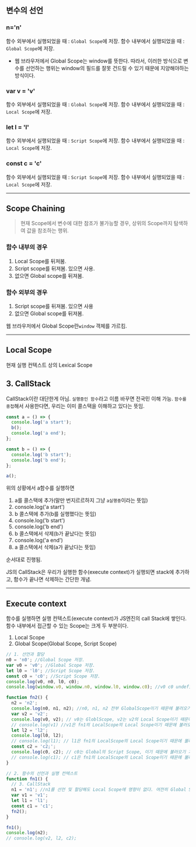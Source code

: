 ## 변수의 선언

### n='n'

함수 외부에서 실행되었을 때 : `Global Scope`에 저장.
함수 내부에서 실행되었을 때 : `Global Scope`에 저장.

- 웹 브라우저에서 Global Scope는 window를 뜻한다. 따라서, 이러한 방식으로 변수를 선언하는 행위는 window의 필드를 잘못 건드릴 수 있기 때문에 지양해야하는 방식이다.

### var v = 'v'

함수 외부에서 실행되었을 때 : `Global Scope`에 저장.
함수 내부에서 실행되었을 때 : `Local Scope`에 저장.

### let l = 'l'

함수 외부에서 실행되었을 때 : `Script Scope`에 저장.
함수 내부에서 실행되었을 때 : `Local Scope`에 저장.

### const c = 'c'

함수 외부에서 실행되었을 때 : `Script Scope`에 저장.
함수 내부에서 실행되었을 때 : `Local Scope`에 저장.

---

## Scope Chaining

> 현재 Scope에서 변수에 대한 참조가 불가능할 경우, 상위의 Scope까지 탐색하여 값을 참조하는 행위.

### 함수 내부의 경우

1. Local Scope를 뒤져봄.
2. Script scope를 뒤져봄. 있으면 사용.
3. 없으면 Global scope를 뒤져봄.

### 함수 외부의 경우

1. Script scope를 뒤져봄. 있으면 사용
2. 없으면 Global scope를 뒤져봄.

웹 브라우저에서 Global Scope란`window` 객체를 가르킴.

---

## Local Scope

현재 실행 컨텍스트 상의 Lexical Scope

## 3. CallStack

CallStack이란 대단한게 아님. `실행중인 함수`라고 이름 바꾸면 전국민 이해 가능.
`함수를 중첩`해서 사용한다면, 우리는 이미 콜스택을 이해하고 있다는 뜻임.

```js
const a = () => {
  console.log('a start');
  b();
  console.log('a end');
};

const b = () => {
  console.log('b start');
  console.log('b end');
};

a();
```

위의 상황에서 a함수를 실행하면

1. a를 콜스택에 추가(말만 번지르르하지 그냥 `a실행중`이라는 뜻임)
2. console.log('a start')
3. b 콜스택에 추가(b를 실행했다는 뜻임)
4. console.log('b start')
5. console.log('b end')
6. b 콜스택에서 삭제(b가 끝났다는 뜻임)
7. console.log('a end')
8. a 콜스택에서 삭제(a가 끝났다는 뜻임)

순서대로 진행됨.

JS의 CallStack은 우리가 실행한 함수(execute context)가 실행되면 stack에 추가하고, 함수가 끝나면 삭제하는 간단한 개념.

---

## Execute context

함수를 실행하면 실행 컨텍스트(execute context)가 JS엔진의 call Stack에 쌓인다.
함수 내부에서 접근할 수 있는 Scope는 크게 두 부분이다.

1. Local Scope
2. Global Scope(Global Scope, Script Scope)

```js
// 1. 선언과 할당
n0 = 'n0'; //Global Scope 저장.
var v0 = 'v0'; //Global Scope 저장.
let l0 = 'l0'; //Script Scope 저장.
const c0 = 'c0'; //Script Scope 저장.
console.log(v0, n0, l0, c0);
console.log(window.v0, window.n0, window.l0, window.c0); //v0 c0 undefined undefined

function fn2() {
  n2 = 'n2';
  console.log(n0, n1, n2); //n0, n1, n2 전부 GlobalScope이기 때문에 불러오기 가능.
  var v2 = 'v2';
  console.log(v0, v2); // v0는 GloblScope, v2는 v2의 Local Scope이기 때문에 불러오기 가능.
  // console.log(v1) //v1은 fn1의 LocalScope의 Local Scope이기 때문에 불러오기 불가능. 에러남.
  let l2 = 'l2';
  console.log(l0, l2);
  // console.log(l1); // l1은 fn1의 LocalScope의 Local Scope이기 때문에 불러오기 불가능. 에러남.
  const c2 = 'c2;';
  console.log(c0, c2); // c0는 Global의 Script Scope, 이기 때문에 불러오기 가능.
  // console.log(c1); // c1은 fn1의 LocalScope의 Local Scope이기 때문에 불러오기 불가능. 에러남.
}

// 2. 함수의 선언과 실행 컨텍스트
function fn1() {
  // 3. CallStack
  n1 = 'n1'; //n1를 선언 및 할당해도 Local Scope에 영향이 없다. 여전히 Global Scope에 저장.
  var v1 = 'v1';
  let l1 = 'l1';
  const c1 = 'c1';
  fn2();
}

fn1();
console.log(n2);
// console.log(v2, l2, c2);
```
